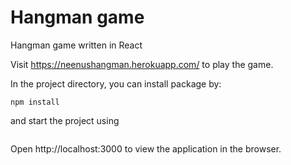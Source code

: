 # Hangman game
Hangman game written in React

Visit https://neenushangman.herokuapp.com/ to play the game.

In the project directory, you can install package by:
 
```
npm install
```

and start the project using 

```npm start
```

Open http://localhost:3000 to view the application in the browser.
